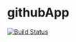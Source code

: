 # githubApp
[![Build Status](https://dev.azure.com/minhkhuele43/AgileProject/_apis/build/status%2Fminhkhue43-org.githubApp?branchName=master)](https://dev.azure.com/minhkhuele43/AgileProject/_build/latest?definitionId=4&branchName=master)
